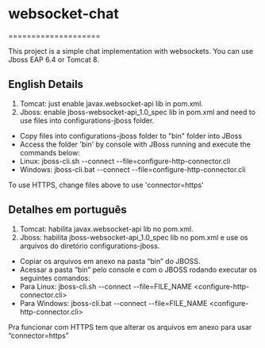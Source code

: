 # websocket-chat
====================

This project is a simple chat implementation with websockets. You can use Jboss EAP 6.4 or Tomcat 8.

English Details
------------
1. Tomcat: just enable javax.websocket-api lib in pom.xml.
2. Jboss: enable jboss-websocket-api_1.0_spec lib in pom.xml and need to use files into configurations-jboss folder.

* Copy files into configurations-jboss folder to "bin" folder into JBoss
* Access the folder 'bin' by console with JBoss running and execute the commands below:
* Linux: jboss-cli.sh --connect --file=configure-http-connector.cli
* Windows: jboss-cli.bat --connect --file=configure-http-connector.cli

To use HTTPS, change files above to use 'connector=https'

Detalhes em português
------------
1. Tomcat: habilita javax.websocket-api lib no pom.xml.
2. Jboss: habilita jboss-websocket-api_1.0_spec lib no pom.xml e use os arquivos do diretório configurations-jboss.

* Copiar os arquivos em anexo na pasta “bin” do JBOSS.
* Acessar a pasta “bin” pelo console e com o JBOSS rodando executar os seguintes comandos:
* Para Linux: jboss-cli.sh --connect --file=FILE_NAME <configure-http-connector.cli>
* Para Windows: jboss-cli.bat --connect --file=FILE_NAME <configure-http-connector.cli>

Pra funcionar com HTTPS tem que alterar os arquivos em anexo para usar “connector=https”
